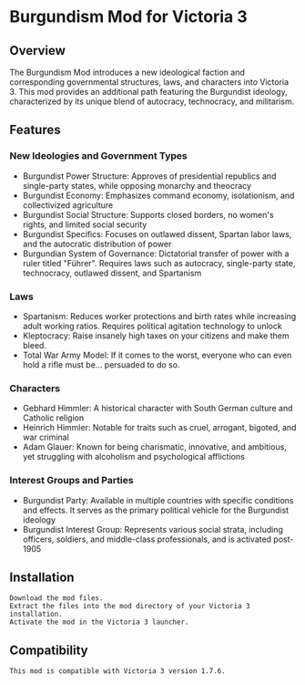# Burgundism Mod for Victoria 3
## Overview

The Burgundism Mod introduces a new ideological faction and corresponding governmental structures, laws, and characters into Victoria 3. This mod provides an additional path featuring the Burgundist ideology, characterized by its unique blend of autocracy, technocracy, and militarism.
## Features
### New Ideologies and Government Types
- Burgundist Power Structure: Approves of presidential republics and single-party states, while opposing monarchy and theocracy​
- Burgundist Economy: Emphasizes command economy, isolationism, and collectivized agriculture​
- Burgundist Social Structure: Supports closed borders, no women's rights, and limited social security​
- Burgundist Specifics: Focuses on outlawed dissent, Spartan labor laws, and the autocratic distribution of power​
- Burgundian System of Governance: Dictatorial transfer of power with a ruler titled "Führer". Requires laws such as autocracy, single-party state, technocracy, outlawed dissent, and Spartanism​

### Laws
- Spartanism: Reduces worker protections and birth rates while increasing adult working ratios. Requires political agitation technology to unlock​
- Kleptocracy: Raise insanely high taxes on your citizens and make them bleed.
- Total War Army Model: If it comes to the worst, everyone who can even hold a rifle must be... persuaded to do so.

### Characters
- Gebhard Himmler: A historical character with South German culture and Catholic religion​
- Heinrich Himmler: Notable for traits such as cruel, arrogant, bigoted, and war criminal​
- Adam Glauer: Known for being charismatic, innovative, and ambitious, yet struggling with alcoholism and psychological afflictions​

### Interest Groups and Parties
- Burgundist Party: Available in multiple countries with specific conditions and effects. It serves as the primary political vehicle for the Burgundist ideology​
- Burgundist Interest Group: Represents various social strata, including officers, soldiers, and middle-class professionals, and is activated post-1905​

## Installation

    Download the mod files.
    Extract the files into the mod directory of your Victoria 3 installation.
    Activate the mod in the Victoria 3 launcher.

## Compatibility

    This mod is compatible with Victoria 3 version 1.7.6.
